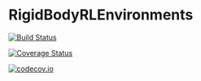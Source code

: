 # RigidBodyRLEnvironments

[![Build Status](https://travis-ci.org/Evizero/RigidBodyRLEnvironments.jl.svg?branch=master)](https://travis-ci.org/Evizero/RigidBodyRLEnvironments.jl)

[![Coverage Status](https://coveralls.io/repos/Evizero/RigidBodyRLEnvironments.jl/badge.svg?branch=master&service=github)](https://coveralls.io/github/Evizero/RigidBodyRLEnvironments.jl?branch=master)

[![codecov.io](http://codecov.io/github/Evizero/RigidBodyRLEnvironments.jl/coverage.svg?branch=master)](http://codecov.io/github/Evizero/RigidBodyRLEnvironments.jl?branch=master)
